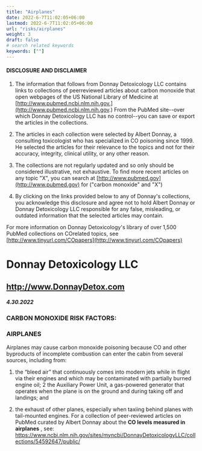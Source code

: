 ```yaml
---
title: "Airplanes"
date: 2022-6-7T11:02:05+06:00
lastmod: 2022-6-7T11:02:05+06:00
url: "risks/airplanes"
weight: 3
draft: false
# search related keywords
keywords: [""]
---
```


#### DISCLOSURE AND DISCLAIMER 

1) The information that follows from Donnay Detoxicology LLC contains links to collections of peerreviewed articles about carbon monoxide that open webpages of the US National Library of Medicine at [http://www.pubmed.ncbi.nlm.nih.gov.](http://www.pubmed.ncbi.nlm.nih.gov.) From the PubMed site--over which Donnay Detoxicology LLC has no control--you can save or export the articles in the collections. 

2) The articles in each collection were selected by Albert Donnay, a consulting toxicologist who has specialized in CO poisoning since 1999. He selected the articles for their relevance to the topics and not for their accuracy, integrity, clinical utility, or any other reason. 

3) The collections are not regularly updated and so only should be considered illustrative, not exhaustive. To find more recent articles on any topic "X", you can search at [http://www.pubmed.gov](http://www.pubmed.gov) for ("carbon monoxide" and "X") 

4) By clicking on the links provided below to any of Donnay's collections, you acknowledge this disclosure and agree not to hold Albert Donnay or Donnay Detoxicology LLC responsible for any false, misleading, or outdated information that the selected articles may contain. 

For more information on Donnay Detoxicology's library of over 1,500 PubMed collections on COrelated topics, see [http://www.tinyurl.com/COpapers](http://www.tinyurl.com/COpapers) 


# Donnay Detoxicology LLC 

## http://www.DonnayDetox.com 

##### 4.30.2022 

### CARBON MONOXIDE RISK FACTORS: 

### AIRPLANES 

Airplanes may cause carbon monoxide poisoning because CO and other byproducts of incomplete combustion can enter the cabin from several sources, including from: 

1. the “bleed air” that continuously comes into modern jets while in flight via their engines and which may be contaminated with partially burned engine oil; 2 the Auxiliary Power Unit, a gas-powered generator that operates when the plane is on the ground and during taking off and landings; and 

3. the exhaust of other planes, especially when taxiing behind planes with tail-mounted engines. For a collection of peer-reviewed articles on PubMed curated by Albert Donnay about the **CO levels measured in airplanes** , see: https://www.ncbi.nlm.nih.gov/sites/myncbi/DonnayDetoxicologyLLC/collections/54592647/public/ 


